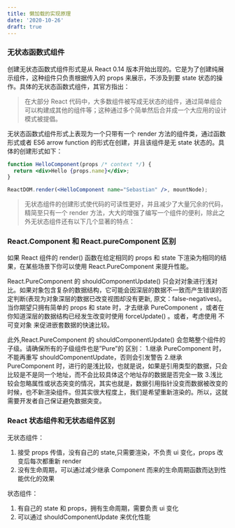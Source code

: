 ```yaml
---
title: 懒加载的实现原理
date: '2020-10-26'
draft: true
---
```


### 无状态函数式组件

创建无状态函数式组件形式是从 React 0.14 版本开始出现的。它是为了创建纯展示组件，这种组件只负责根据传入的 props 来展示，不涉及到要 state 状态的操作。具体的无状态函数式组件，其官方指出：

> 在大部分 React 代码中，大多数组件被写成无状态的组件，通过简单组合可以构建成其他的组件等；这种通过多个简单然后合并成一个大应用的设计模式被提倡。

无状态函数式组件形式上表现为一个只带有一个 render 方法的组件类，通过函数形式或者 ES6 arrow function 的形式在创建，并且该组件是无 state 状态的。具体的创建形式如下：

```jsx
function HelloComponent(props /* context */) {
  return <div>Hello {props.name}</div>;
}

ReactDOM.render(<HelloComponent name="Sebastian" />, mountNode);
```

> 无状态组件的创建形式使代码的可读性更好，并且减少了大量冗余的代码，精简至只有一个 render 方法，大大的增强了编写一个组件的便利，除此之外无状态组件还有以下几个显著的特点：

### React.Component 和 React.pureComponent 区别

如果 React 组件的 render() 函数在给定相同的 props 和 state 下渲染为相同的结果，在某些场景下你可以使用 React.PureComponent 来提升性能。

React.PureComponent 的 shouldComponentUpdate() 只会对对象进行浅对比。如果对象包含复杂的数据结构，它可能会因深层的数据不一致而产生错误的否定判断(表现为对象深层的数据已改变视图却没有更新, 原文：false-negatives)。当你期望只拥有简单的 props 和 state 时，才去继承 PureComponent ，或者在你知道深层的数据结构已经发生改变时使用 forceUpdate() 。或者，考虑使用 不可变对象 来促进嵌套数据的快速比较。

此外,React.PureComponent 的 shouldComponentUpdate() 会忽略整个组件的子级。请确保所有的子级组件也是”Pure”的
区别： 1.继承 PureComponent 时，不能再重写 shouldComponentUpdate，否则会引发警告 2.继承 PureComponent 时，进行的是浅比较，也就是说，如果是引用类型的数据，只会比较是不是同一个地址，而不会比较具体这个地址存的数据是否完全一致 3.浅比较会忽略属性或状态突变的情况，其实也就是，数据引用指针没变而数据被改变的时候，也不新渲染组件。但其实很大程度上，我们是希望重新渲染的。所以，这就需要开发者自己保证避免数据突变。

### React 状态组件和无状态组件区别

无状态组件：

1. 接受 props 传值，没有自己的 state,只需要渲染，不负责 ui 变化，props 改变后每次都重新 render
2. 没有生命周期，可以通过减少继承 Component 而来的生命周期函数而达到性能优化的效果

状态组件：

1. 有自己的 state 和 props，拥有生命周期，需要负责 ui 变化
2. 可以通过 shouldComponentUpdate 来优化性能
